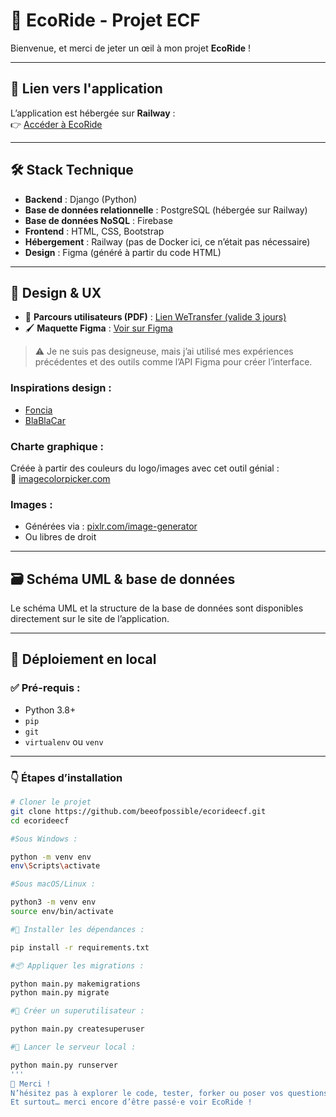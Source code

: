 # 🌱 EcoRide - Projet ECF

Bienvenue, et merci de jeter un œil à mon projet **EcoRide** !

---

## 🔗 Lien vers l'application
L’application est hébergée sur **Railway** :  
👉 [Accéder à EcoRide](https://ecorideecf.railway.app) 

---

## 🛠️ Stack Technique

- **Backend** : Django (Python)
- **Base de données relationnelle** : PostgreSQL (hébergée sur Railway)
- **Base de données NoSQL** : Firebase
- **Frontend** : HTML, CSS, Bootstrap
- **Hébergement** : Railway (pas de Docker ici, ce n’était pas nécessaire)
- **Design** : Figma (généré à partir du code HTML)

---

## 🎨 Design & UX

- 📄 **Parcours utilisateurs (PDF)** : [Lien WeTransfer (valide 3 jours)](https://we.tl/t-k0FntQVfS5)
- 🖌️ **Maquette Figma** : [Voir sur Figma](https://www.figma.com/proto/dbGSqUXDVmRwE9pgNplnY2/ecoride-ecf?node-id=0-1&t=oyws34J6XlnTPju9-1)

> ⚠️ Je ne suis pas designeuse, mais j’ai utilisé mes expériences précédentes et des outils comme l’API Figma pour créer l’interface.

### Inspirations design :
- [Foncia](https://www.foncia.com)
- [BlaBlaCar](https://www.blablacar.fr)

### Charte graphique :
Créée à partir des couleurs du logo/images avec cet outil génial :  
🎨 [imagecolorpicker.com](https://imagecolorpicker.com/fr)

### Images :
- Générées via : [pixlr.com/image-generator](https://pixlr.com/image-generator/)
- Ou libres de droit

---

## 🗃️ Schéma UML & base de données

Le schéma UML et la structure de la base de données sont disponibles directement sur le site de l’application.

---

## 🧪 Déploiement en local

### ✅ Pré-requis :
- Python 3.8+
- `pip`
- `git`
- `virtualenv` ou `venv`

---

### 👇 Étapes d’installation

```bash
# Cloner le projet
git clone https://github.com/beeofpossible/ecorideecf.git
cd ecorideecf

#Sous Windows :

python -m venv env
env\Scripts\activate

#Sous macOS/Linux :

python3 -m venv env
source env/bin/activate

#🔧 Installer les dépendances :

pip install -r requirements.txt

#📦 Appliquer les migrations :

python main.py makemigrations
python main.py migrate

#👤 Créer un superutilisateur :

python main.py createsuperuser

#🚀 Lancer le serveur local :

python main.py runserver
'''
🙌 Merci !
N’hésitez pas à explorer le code, tester, forker ou poser vos questions.
Et surtout… merci encore d’être passé·e voir EcoRide !
